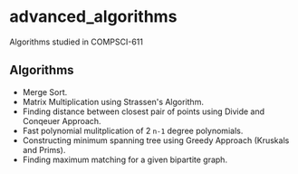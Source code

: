 # advanced_algorithms
Algorithms studied in COMPSCI-611

## Algorithms
* Merge Sort.
* Matrix Multiplication using Strassen's Algorithm.
* Finding distance between closest pair of points using Divide and Conqeuer Approach.
* Fast polynomial mulitplication of 2 `n-1` degree polynomials.
* Constructing minimum spanning tree using Greedy Approach (Kruskals and Prims).
* Finding maximum matching for a given bipartite graph.
